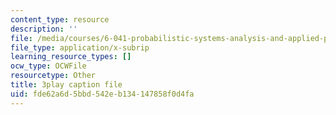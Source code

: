 ```yaml
---
content_type: resource
description: ''
file: /media/courses/6-041-probabilistic-systems-analysis-and-applied-probability-fall-2010/fde62a6d5bbd542eb134147858f0d4fa_mHfn_7ym6to.srt
file_type: application/x-subrip
learning_resource_types: []
ocw_type: OCWFile
resourcetype: Other
title: 3play caption file
uid: fde62a6d-5bbd-542e-b134-147858f0d4fa
---
```

